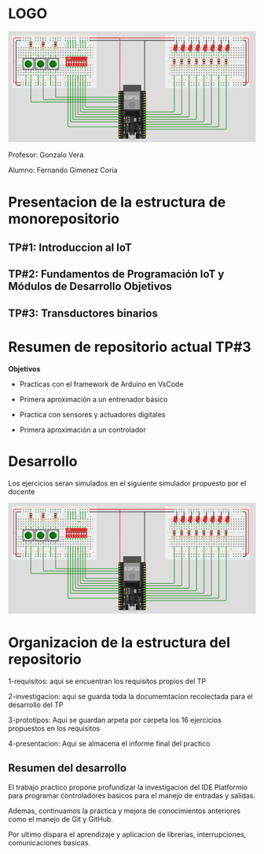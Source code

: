 # LOGO
<center><img src="./rsc/visuales/entrenador.png"></center>

Profesor: Gonzalo Vera

Alumno: Fernando Gimenez Coria
# **Presentacion de la estructura de monorepositorio**

## TP#1: Introduccion al IoT

## TP#2: Fundamentos de Programación IoT y Módulos de Desarrollo Objetivos

## TP#3: Transductores binarios

# **Resumen de repositorio actual TP#3**

**Objetivos**


- Practicas con el framework de Arduino en VsCode

- Primera aproximación a un entrenador básico

- Practica con sensores y actuadores digitales

- Primera aproximación a un controlador

# Desarrollo

Los ejercicios seran simulados en el siguiente simulador propuesto por el docente



<center><img src="./rsc/visuales/entrenador.png" width="800"></center>


# Organizacion de la estructura del repositorio

1-requisitos: aqui se encuentran los requisitos propios del TP

2-investigacion: aqui se guarda toda la documemtacion recolectada para el desarrollo del TP

3-prototipos: Aqui se guardan  arpeta por carpeta los 16 ejercicios propuestos en los requisitos

4-presentacion: Aqui se almacena el informe final del practico

## **Resumen del desarrollo**

El trabajo practico propone profundizar la investigacion del IDE Platformio para programar controladores basicos para el manejo de entradas y salidas.

Ademas, continuamos la practica y mejora de conocimientos anteriores como el manejo de Git y GitHub.

Por ultimo dispara el aprendizaje y aplicacion de librerias, interrupciones, comunicaciones basicas.